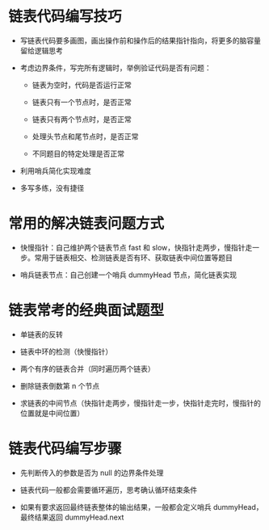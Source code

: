 # 链表代码编写技巧

- 写链表代码要多画图，画出操作前和操作后的结果指针指向，将更多的脑容量留给逻辑思考

- 考虑边界条件，写完所有逻辑时，举例验证代码是否有问题：

    - 链表为空时，代码是否运行正常
    
    - 链表只有一个节点时，是否正常

    - 链表只有两个节点时，是否正常

    - 处理头节点和尾节点时，是否正常

    - 不同题目的特定处理是否正常

- 利用哨兵简化实现难度

- 多写多练，没有捷径

# 常用的解决链表问题方式

- 快慢指针：自己维护两个链表节点 fast 和 slow，快指针走两步，慢指针走一步。常用于链表相交、检测链表是否有环、获取链表中间位置等题目

- 哨兵链表节点：自己创建一个哨兵 dummyHead 节点，简化链表实现

# 链表常考的经典面试题型

- 单链表的反转

- 链表中环的检测（快慢指针）

- 两个有序的链表合并（同时遍历两个链表）

- 删除链表倒数第 n 个节点

- 求链表的中间节点（快指针走两步，慢指针走一步，快指针走完时，慢指针的位置就是中间位置）

# 链表代码编写步骤

- 先判断传入的参数是否为 null 的边界条件处理

- 链表代码一般都会需要循环遍历，思考确认循环结束条件

- 如果有要求返回最终链表整体的输出结果，一般都会定义哨兵 dummyHead，最终结果返回 dummyHead.next
